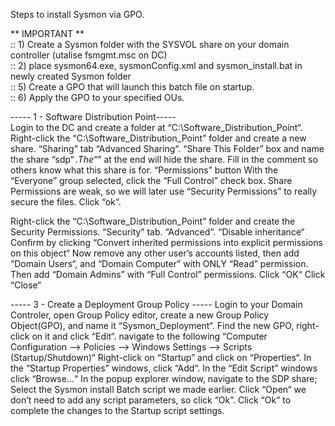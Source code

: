 Steps to install Sysmon via GPO.

** IMPORTANT **  
:: 1) Create a Sysmon folder with the SYSVOL share on your domain controller  (utalise fsmgmt.msc on DC)  
:: 2) place sysmon64.exe, sysmonConfig.xml and sysmon_install.bat in newly created Sysmon folder  
:: 5) Create a GPO that will launch this batch file on startup.  
:: 6) Apply the GPO to your specified OUs.   


----- 1 - Software Distribution Point-----  
Login to the DC and create a folder at “C:\Software_Distribution_Point“. Right-click the “C:\Software_Distribution_Point” folder and create a new share.
“Sharing” tab “Advanced Sharing“.
“Share This Folder” box and name the share “sdp$“. The “$” at the end will hide the share. Fill in the comment so others know what this share is for.
“Permissions” button With the “Everyone” group selected, click the “Full Control” check box. Share Permissions are weak, so we will later use “Security Permissions” to really secure the files.
Click “ok“.

Right-click the “C:\Software_Distribution_Point” folder and create the Security Permissions.
“Security” tab. “Advanced“. 
“Disable inheritance“ Confirm by clicking “Convert inherited permissions into explicit permissions on this object“
Now remove any other user’s accounts listed, then add “Domain Users“, and “Domain Computer” with ONLY “Read” permission. Then add “Domain Admins” with “Full Control” permissions.
Click “OK“
Click “Close“


----- 3 - Create a Deployment Group Policy -----
Login to your Domain Controler, open Group Policy editor, create a new Group Policy Object(GPO), and name it “Sysmon_Deployment“.
Find the new GPO, right-click on it and click “Edit“.
navigate to the following “Computer Configuration –> Policies –> Windows Settings –> Scripts (Startup/Shutdown)“
Right-click on “Startup” and click on “Properties“.
In the “Startup Properties” windows, click “Add“.
In the “Edit Script” windows click “Browse…“
In the popup explorer window, navigate to the SDP share; Select the Sysmon install Batch script we made earlier.
Click “Open“ we don’t need to add any script parameters, so click “Ok”.
Click “Ok” to complete the changes to the Startup script settings.


